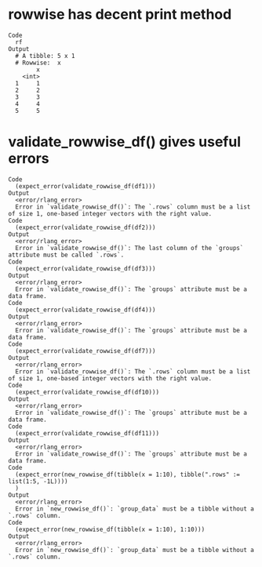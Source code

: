 # rowwise has decent print method

    Code
      rf
    Output
      # A tibble: 5 x 1
      # Rowwise:  x
            x
        <int>
      1     1
      2     2
      3     3
      4     4
      5     5

# validate_rowwise_df() gives useful errors

    Code
      (expect_error(validate_rowwise_df(df1)))
    Output
      <error/rlang_error>
      Error in `validate_rowwise_df()`: The `.rows` column must be a list of size 1, one-based integer vectors with the right value.
    Code
      (expect_error(validate_rowwise_df(df2)))
    Output
      <error/rlang_error>
      Error in `validate_rowwise_df()`: The last column of the `groups` attribute must be called `.rows`.
    Code
      (expect_error(validate_rowwise_df(df3)))
    Output
      <error/rlang_error>
      Error in `validate_rowwise_df()`: The `groups` attribute must be a data frame.
    Code
      (expect_error(validate_rowwise_df(df4)))
    Output
      <error/rlang_error>
      Error in `validate_rowwise_df()`: The `groups` attribute must be a data frame.
    Code
      (expect_error(validate_rowwise_df(df7)))
    Output
      <error/rlang_error>
      Error in `validate_rowwise_df()`: The `.rows` column must be a list of size 1, one-based integer vectors with the right value.
    Code
      (expect_error(validate_rowwise_df(df10)))
    Output
      <error/rlang_error>
      Error in `validate_rowwise_df()`: The `groups` attribute must be a data frame.
    Code
      (expect_error(validate_rowwise_df(df11)))
    Output
      <error/rlang_error>
      Error in `validate_rowwise_df()`: The `groups` attribute must be a data frame.
    Code
      (expect_error(new_rowwise_df(tibble(x = 1:10), tibble(".rows" := list(1:5, -1L))))
      )
    Output
      <error/rlang_error>
      Error in `new_rowwise_df()`: `group_data` must be a tibble without a `.rows` column.
    Code
      (expect_error(new_rowwise_df(tibble(x = 1:10), 1:10)))
    Output
      <error/rlang_error>
      Error in `new_rowwise_df()`: `group_data` must be a tibble without a `.rows` column.

